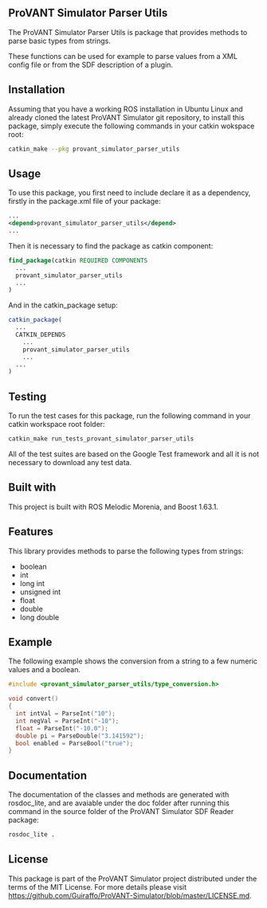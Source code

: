 ## ProVANT Simulator Parser Utils

The ProVANT Simulator Parser Utils is package that provides methods to parse basic types from strings.

These functions can be used for example to parse values from a XML config file or from the SDF description of a plugin.

## Installation

Assuming that you have a working ROS installation in Ubuntu Linux and already cloned the latest ProVANT Simulator git repository, to install this package, simply execute the following commands in your catkin wokspace root:

```bash
catkin_make --pkg provant_simulator_parser_utils
```

## Usage

To use this package, you first need to include declare it as a dependency, firstly in the package.xml file of your package:

```xml
...
<depend>provant_simulator_parser_utils</depend>
...
```

Then it is necessary to find the package as catkin component:
```cmake
find_package(catkin REQUIRED COMPONENTS
  ...
  provant_simulator_parser_utils
  ...
)
```

And in the catkin_package setup:
```cmake
catkin_package(
  ...
  CATKIN_DEPENDS
    ...
    provant_simulator_parser_utils
    ...
  ...
)
```

## Testing 

To run the test cases for this package, run the following command in your catkin workspace root folder:
```bash
catkin_make run_tests_provant_simulator_parser_utils
```

All of the test suites are based on the Google Test framework and all it is not necessary to download any test data.

## Built with

This project is built with ROS Melodic Morenia, and Boost 1.63.1.

## Features

This library provides methods to parse the following types from strings:

* boolean
* int
* long int
* unsigned int
* float
* double
* long double

## Example

The following example shows the conversion from a string to a few numeric values
and a boolean.
```cpp
#include <provant_simulator_parser_utils/type_conversion.h>

void convert()
{
  int intVal = ParseInt("10");
  int negVal = ParseInt("-10");
  float = ParseInt("-10.0");
  double pi = ParseDouble("3.141592");
  bool enabled = ParseBool("true");
}
```

## Documentation

The documentation of the classes and methods are generated with rosdoc_lite, and are avaiable under the doc folder after running this command in the source folder of the ProVANT Simulator SDF Reader package:

```bash
rosdoc_lite .
```

## License

This package is part of the ProVANT Simulator project distributed under the terms of the MIT License.
For more details please visit https://github.com/Guiraffo/ProVANT-Simulator/blob/master/LICENSE.md.
